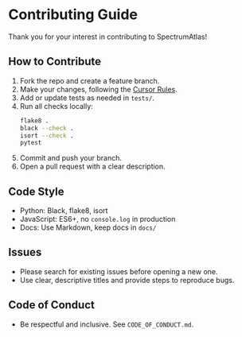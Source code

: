 # Contributing Guide

Thank you for your interest in contributing to SpectrumAtlas!

## How to Contribute
1. Fork the repo and create a feature branch.
2. Make your changes, following the [Cursor Rules](cursor-rules.md).
3. Add or update tests as needed in `tests/`.
4. Run all checks locally:
   ```bash
   flake8 .
   black --check .
   isort --check .
   pytest
   ```
5. Commit and push your branch.
6. Open a pull request with a clear description.

## Code Style
- Python: Black, flake8, isort
- JavaScript: ES6+, no `console.log` in production
- Docs: Use Markdown, keep docs in `docs/`

## Issues
- Please search for existing issues before opening a new one.
- Use clear, descriptive titles and provide steps to reproduce bugs.

## Code of Conduct
- Be respectful and inclusive. See `CODE_OF_CONDUCT.md`. 